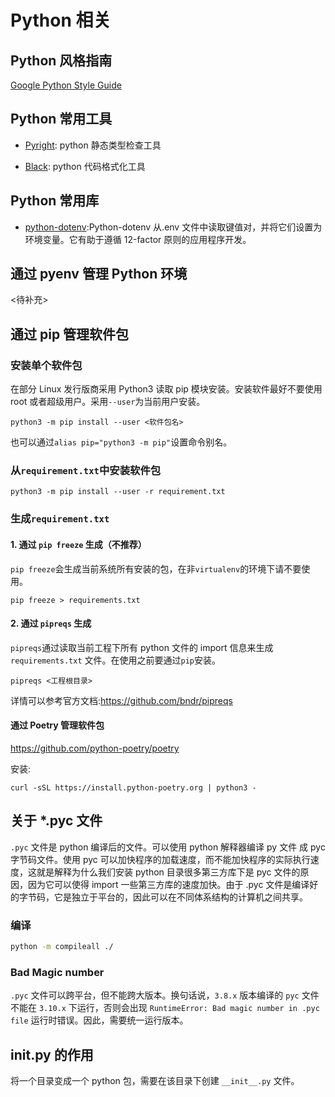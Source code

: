 
# Python 相关

## Python 风格指南

[Google Python Style Guide](https://google.github.io/styleguide/pyguide.html)

## Python 常用工具

- [Pyright](https://github.com/microsoft/pyright): python 静态类型检查工具

- [Black](https://github.com/psf/black): python 代码格式化工具

## Python 常用库

- [python-dotenv](https://github.com/theskumar/python-dotenv):Python-dotenv 从.env 文件中读取键值对，并将它们设置为环境变量。它有助于遵循 12-factor 原则的应用程序开发。

## 通过 pyenv 管理 Python 环境

<待补充>

## 通过 pip 管理软件包

### 安装单个软件包

在部分 Linux 发行版商采用 Python3 读取 pip 模块安装。安装软件最好不要使用 root 或者超级用户。采用`--user`为当前用户安装。

```shell
python3 -m pip install --user <软件包名>
```

也可以通过`alias pip="python3 -m pip"`设置命令别名。

### 从`requirement.txt`中安装软件包

```shell
python3 -m pip install --user -r requirement.txt
```

### 生成`requirement.txt`

#### 1. 通过 `pip freeze` 生成（不推荐）

`pip freeze`会生成当前系统所有安装的包，在非`virtualenv`的环境下请不要使用。

```shell
pip freeze > requirements.txt
```

#### 2. 通过 `pipreqs` 生成

`pipreqs`通过读取当前工程下所有 python 文件的 import 信息来生成 `requirements.txt` 文件。在使用之前要通过`pip`安装。

```shell
pipreqs <工程根目录>
```

详情可以参考官方文档:<https://github.com/bndr/pipreqs>

#### 通过 Poetry 管理软件包

<https://github.com/python-poetry/poetry>

安装:

```shell
curl -sSL https://install.python-poetry.org | python3 -
```

## 关于 *.pyc 文件

`.pyc` 文件是 python 编译后的文件。可以使用 python 解释器编译 py 文件 成 pyc 字节码文件。使用 pyc 可以加快程序的加载速度，而不能加快程序的实际执行速度，这就是解释为什么我们安装 python 目录很多第三方库下是 pyc 文件的原因，因为它可以使得 import 一些第三方库的速度加快。由于 .pyc 文件是编译好的字节码，它是独立于平台的，因此可以在不同体系结构的计算机之间共享。

### 编译

```sh
python -m compileall ./
```

### Bad Magic number

`.pyc` 文件可以跨平台，但不能跨大版本。换句话说，`3.8.x` 版本编译的 `pyc` 文件不能在 `3.10.x` 下运行，否则会出现 `RuntimeError: Bad magic number in .pyc file` 运行时错误。因此，需要统一运行版本。

## __init__.py 的作用

将一个目录变成一个 python 包，需要在该目录下创建 `__init__.py` 文件。
